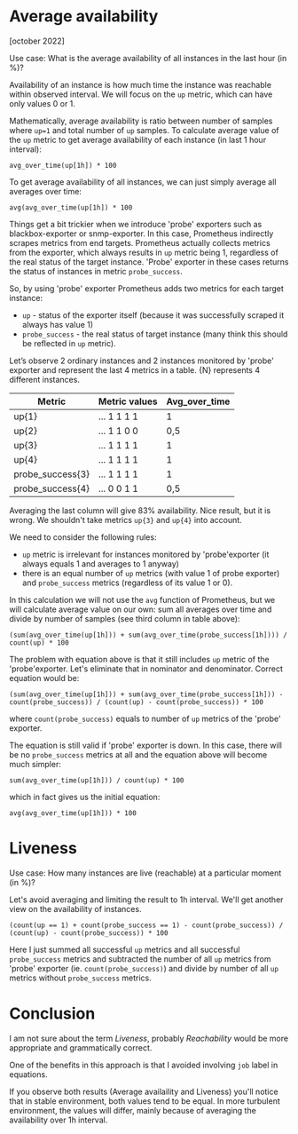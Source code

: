 # Average availability

[october 2022]

Use case: What is the average availability of all instances in the last hour (in %)?

Availability of an instance is how much time the instance was reachable within observed interval.
We will focus on the `up` metric, which can have only values 0 or 1.

Mathematically, average availability is ratio between number of samples where `up=1` and total number of `up` samples.
To calculate average value of the `up` metric to get average availability of each instance (in last 1 hour interval):

```
avg_over_time(up[1h]) * 100
```

To get average availability of all instances, we can just simply average all averages over time:

```
avg(avg_over_time(up[1h]) * 100
```

Things get a bit trickier when we introduce 'probe' exporters such as blackbox-exporter or snmp-exporter. 
In this case, Prometheus indirectly scrapes metrics from end targets. Prometheus actually collects metrics from 
the exporter, which always results in `up` metric being 1, regardless of the real status of the target instance.
'Probe' exporter in these cases returns the status of instances in metric `probe_success`.

So, by using 'probe' exporter Prometheus adds two metrics for each target instance:
- `up` - status of the exporter itself (because it was successfully scraped it always has value 1)
- `probe_success` - the real status of target instance (many think this should be reflected in `up` metric).


Let’s observe 2 ordinary instances and 2 instances monitored by 'probe' exporter and represent the last 4 metrics in a table.
{N} represents 4 different instances.


| Metric            | Metric values      | Avg_over_time |
|-------------------|--------------------|---------------|
| up{1}             | ... 1  1  1  1     | 1             |
| up{2}             | ... 1  1  0  0     | 0,5           |
| up{3}             | ... 1  1  1  1     | 1             |
| up{4}             | ... 1  1  1  1     | 1             |
| probe_success{3}  | ... 1  1  1  1     | 1             |
| probe_success{4}  | ... 0  0  1  1     | 0,5           |

Averaging the last column will give 83% availability. Nice result, but it is wrong.  We shouldn't take metrics
`up{3}` and `up{4}` into account.

We need to consider the following rules:
- `up` metric is irrelevant for instances monitored by 'probe'exporter (it always equals 1 and averages to 1 anyway)
- there is an equal number of `up` metrics (with value 1 of probe exporter) and `probe_success` metrics (regardless of its value 1 or 0).

In this calculation we will not use the `avg` function of Prometheus, but we will calculate average value on our own: 
sum all averages over time and divide by number of samples (see third column in table above):

```
(sum(avg_over_time(up[1h])) + sum(avg_over_time(probe_success[1h]))) / count(up) * 100
```

The problem with equation above is that it still includes `up` metric of the 'probe'exporter. Let's eliminate that in nominator and denominator.
Correct equation would be:

```
(sum(avg_over_time(up[1h])) + sum(avg_over_time(probe_success[1h])) - count(probe_success)) / (count(up) - count(probe_success)) * 100
```

where `count(probe_success)` equals to number of `up` metrics of the 'probe' exporter.

The equation is still valid if 'probe' exporter is down. In this case, there will be no `probe_success` metrics at all and the equation above will become much simpler:

```
sum(avg_over_time(up[1h])) / count(up) * 100
```

which in fact gives us the initial equation:

```
avg(avg_over_time(up[1h])) * 100
```


# Liveness

Use case: How many instances are live (reachable) at a particular moment (in %)?

Let's avoid averaging and limiting the result to 1h interval. We'll get another view on the availability of instances.

```
(count(up == 1) + count(probe_success == 1) - count(probe_success)) / (count(up) - count(probe_success)) * 100
```

Here I just summed all successful `up` metrics and all successful `probe_success` metrics and subtracted the number of 
all `up` metrics from 'probe' exporter (ie. `count(probe_success)`) and divide by number of all `up` metrics without `probe_success` metrics.


# Conclusion

I am not sure about the term *Liveness*, probably *Reachability* would be more appropriate and grammatically correct.  

One of the benefits in this approach is that I avoided involving `job` label in equations.

If you observe both results (Average availaility and Liveness) you'll notice that in stable 
environment, both values tend to be equal. In more turbulent environment, the values will differ, mainly 
because of averaging the availability over 1h interval.
